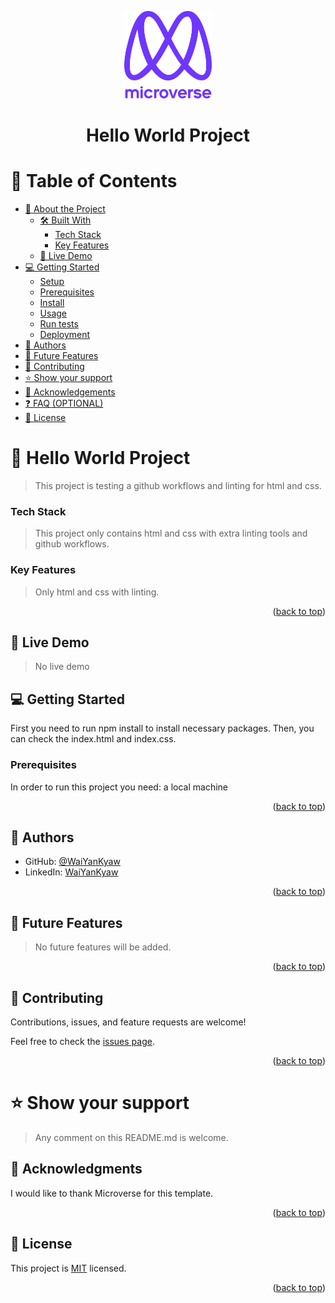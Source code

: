 <a name="readme-top"></a>

<div align="center">
 <img src="murple_logo.png" alt="logo" width="140"  height="auto" />
   <h1><b>Hello World Project</b></h1>
</div>

<!-- TABLE OF CONTENTS -->

# 📗 Table of Contents

- [📖 About the Project](#about-project)
  - [🛠 Built With](#built-with)
    - [Tech Stack](#tech-stack)
    - [Key Features](#key-features)
  - [🚀 Live Demo](#live-demo)
- [💻 Getting Started](#getting-started)
  - [Setup](#setup)
  - [Prerequisites](#prerequisites)
  - [Install](#install)
  - [Usage](#usage)
  - [Run tests](#run-tests)
  - [Deployment](#deployment)
- [👥 Authors](#authors)
- [🔭 Future Features](#future-features)
- [🤝 Contributing](#contributing)
- [⭐️ Show your support](#support)
- [🙏 Acknowledgements](#acknowledgements)
- [❓ FAQ (OPTIONAL)](#faq)
- [📝 License](#license)

<!-- PROJECT DESCRIPTION -->

# 📖 Hello World Project <a name="about-project"></a>

> This project is testing a github workflows and linting for html and css.

### Tech Stack <a name="tech-stack"></a>

> This project only contains html and css with extra linting tools and github workflows.

<!-- Features -->

### Key Features <a name="key-features"></a>

> Only html and css with linting.

<p align="right">(<a href="#readme-top">back to top</a>)</p>

<!-- LIVE DEMO -->

## 🚀 Live Demo <a name="live-demo"></a>

> No live demo

<!-- GETTING STARTED -->

## 💻 Getting Started <a name="getting-started"></a>

First you need to run npm install to install necessary packages. Then, you can check the index.html and index.css.

### Prerequisites

In order to run this project you need: a local machine

<p align="right">(<a href="#readme-top">back to top</a>)</p>

<!-- AUTHORS -->

## 👥 Authors <a name="authors"></a>

- GitHub: [@WaiYanKyaw](https://github.com/waiyankyaw961999)
- LinkedIn: [WaiYanKyaw](https://www.linkedin.com/in/wai-yan-k-152b22106/)

<p align="right">(<a href="#readme-top">back to top</a>)</p>

<!-- FUTURE FEATURES -->

## 🔭 Future Features <a name="future-features"></a>

> No future features will be added.

<p align="right">(<a href="#readme-top">back to top</a>)</p>

<!-- CONTRIBUTING -->

## 🤝 Contributing <a name="contributing"></a>

Contributions, issues, and feature requests are welcome!

Feel free to check the [issues page](../../issues/).

<p align="right">(<a href="#readme-top">back to top</a>)</p>

<!-- SUPPORT -->
# ⭐️ Show your support <a name="support"></a>

> Any comment on this README.md is welcome.

<!-- ACKNOWLEDGEMENTS -->

## 🙏 Acknowledgments <a name="acknowledgements"></a>

I would like to thank Microverse for this template.

<p align="right">(<a href="#readme-top">back to top</a>)</p>

<!-- LICENSE -->

## 📝 License <a name="license"></a>

This project is [MIT](./MIT.md) licensed.

<p align="right">(<a href="#readme-top">back to top</a>)</p>
